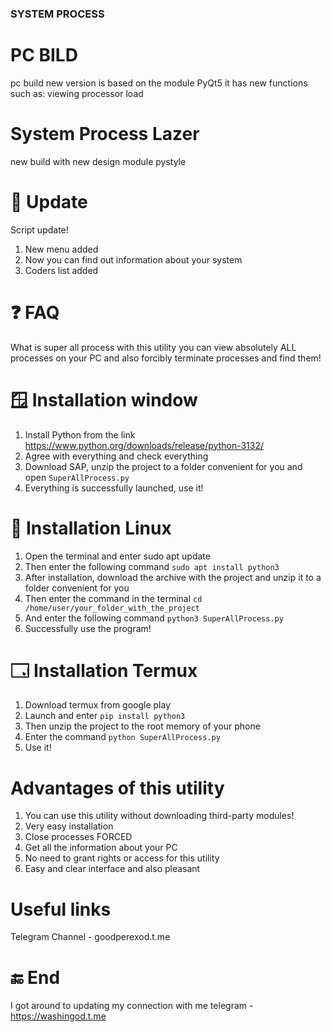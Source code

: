 ### SYSTEM PROCESS

# PC BILD
pc build new version is based on the module PyQt5 it has new functions such as: viewing processor load
# System Process Lazer
new build with new design module pystyle
# 🚀 Update
Script update!
1. New menu added
2. Now you can find out information about your system
3. Coders list added
# ❓ FAQ
What is super all process with this utility you can view absolutely ALL processes on your PC and also forcibly terminate processes and find them!
# 🪟 Installation window
1. Install Python from the link https://www.python.org/downloads/release/python-3132/
2. Agree with everything and check everything
3. Download SAP, unzip the project to a folder convenient for you and open ``` SuperAllProcess.py ```
3. Everything is successfully launched, use it!
# 🐧 Installation Linux
1. Open the terminal and enter sudo apt update
2. Then enter the following command ``` sudo apt install python3 ```
3. After installation, download the archive with the project and unzip it to a folder convenient for you
4. Then enter the command in the terminal ``` cd /home/user/your_folder_with_the_project ```
5. And enter the following command ``` python3 SuperAllProcess.py ```
6. Successfully use the program!
# 🗔 Installation Termux
1. Download termux from google play
2. Launch and enter ``` pip install python3 ```
3. Then unzip the project to the root memory of your phone
4. Enter the command ``` python SuperAllProcess.py ```
5. Use it!
 # Advantages of this utility
1. You can use this utility without downloading third-party modules!
2. Very easy installation
3. Close processes FORCED
4. Get all the information about your PC
5. No need to grant rights or access for this utility
6. Easy and clear interface and also pleasant
# Useful links
Telegram Channel - goodperexod.t.me
# 🔚 End
I got around to updating my connection with me telegram - https://washingod.t.me
